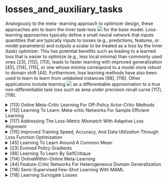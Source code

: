 # losses_and_auxiliary_tasks
Analogously to the meta- learning approach to optimizer design, these approaches aim to learn the inner task-loss <img src="https://render.githubusercontent.com/render/math?math=\mathcal{L}_{\omega}^{\operatorname{task}}(.)"> for the base model.
Loss-learning approaches typically define a small neural network that inputs quantities that are typically inputs to losses (e.g., predictions, features, or model parameters) and outputs a scalar to be treated as a loss by the inner (task) optimizer. This has potential benefits such as leading to a learned loss that is easier to optimize (e.g., less local minima) than commonly used ones [23], [112], [113], 
leads to faster learning with improved generalization [45], [114], [115], or one whose minima correspond to a model more robust to domain shift [44]. 
Furthermore, loss learning methods have also been used to learn to learn from unlabeled instances [98], [116]. Other applications include learning <img src="https://render.githubusercontent.com/render/math?math=\mathcal{L}_{\omega}^{\operatorname{task}}(.)"> as
a differentiable approximation to a true non-differentiable task loss such as area under precision recall curve [117], [118].

<!-- REFERENCE -->


<details>
<summary>[113] Online Meta-Critic Learning For Off-Policy Actor-Critic Methods</summary>
<br>
<!-- (online_meta_critic_learning_for_off_policy_actor_critic_methods.md) -->

# online_meta_critic_learning_for_off_policy_actor_critic_methods.md

<!-- REFERENCE -->


[Online Meta-Critic Learning For Off-Policy Actor-Critic Methods](../papers/online_meta_critic_learning_for_off_policy_actor_critic_methods.md)

</details>



<details>
<summary>[112] Learning To Learn: Meta-critic Networks For Sample Efficient Learning</summary>
<br>
<!-- (learning_to_learn_meta_critic_networks_for_sample_efficient_learning.md) -->

# learning_to_learn_meta_critic_networks_for_sample_efficient_learning.md

<!-- REFERENCE -->


[Learning To Learn: Meta-critic Networks For Sample Efficient Learning](../papers/learning_to_learn_meta_critic_networks_for_sample_efficient_learning.md)

</details>



<details>
<summary>[117] Addressing The Loss-Metric Mismatch With Adaptive Loss Alignment</summary>
<br>
<!-- (addressing_the_loss_metric_mismatch_with_adaptive_loss_alignment.md) -->

# addressing_the_loss_metric_mismatch_with_adaptive_loss_alignment.md

<!-- REFERENCE -->


[Addressing The Loss-Metric Mismatch With Adaptive Loss Alignment](../papers/addressing_the_loss_metric_mismatch_with_adaptive_loss_alignment.md)

</details>



<details>
<summary>[115] Improved Training Speed, Accuracy, And Data Utilization Through Loss Function Optimization</summary>
<br>
<!-- (improved_training_speed_accuracy_and_data_utilization_through_loss_function_optimization.md) -->

# improved_training_speed_accuracy_and_data_utilization_through_loss_function_optimization.md

<!-- REFERENCE -->


[Improved Training Speed, Accuracy, And Data Utilization Through Loss Function Optimization](../papers/improved_training_speed_accuracy_and_data_utilization_through_loss_function_optimization.md)

</details>



<details>
<summary>[45] Learning To Learn Around A Common Mean</summary>
<br>
<!-- (learning_to_learn_around_a_common_mean.md) -->

# learning_to_learn_around_a_common_mean.md

<!-- REFERENCE -->


[Learning To Learn Around A Common Mean](../papers/learning_to_learn_around_a_common_mean.md)

</details>



<details>
<summary>[23] Evolved Policy Gradients</summary>
<br>
<!-- (evolved_policy_gradients.md) -->

# evolved_policy_gradients.md

<!-- REFERENCE -->


[Evolved Policy Gradients](../papers/evolved_policy_gradients.md)

</details>



<details>
<summary>[98] Learning To Learn By SelfCritique</summary>
<br>
<!-- (learning_to_learn_by_selfcritique.md) -->

# learning_to_learn_by_selfcritique.md

<!-- REFERENCE -->


[Learning To Learn By SelfCritique](../papers/learning_to_learn_by_selfcritique.md)

</details>



<details>
<summary>[114] OnlineWithin-Online Meta-Learning</summary>
<br>
<!-- (onlinewithin_online_meta_learning.md) -->

# onlinewithin_online_meta_learning.md

<!-- REFERENCE -->


[OnlineWithin-Online Meta-Learning](../papers/onlinewithin_online_meta_learning.md)

</details>



<details>
<summary>[44] Feature-Critic Networks For Heterogeneous Domain Generalization</summary>
<br>
<!-- (feature_critic_networks_for_heterogeneous_domain_generalization.md) -->

# feature_critic_networks_for_heterogeneous_domain_generalization.md

<!-- REFERENCE -->


[Feature-Critic Networks For Heterogeneous Domain Generalization](../papers/feature_critic_networks_for_heterogeneous_domain_generalization.md)

</details>



<details>
<summary>[116] Semi-Supervised Few-Shot Learning With MAML</summary>
<br>
<!-- (semi_supervised_few_shot_learning_with_maml.md) -->

# semi_supervised_few_shot_learning_with_maml.md

<!-- REFERENCE -->


[Semi-Supervised Few-Shot Learning With MAML](../papers/semi_supervised_few_shot_learning_with_maml.md)

</details>



<details>
<summary>[118] Learning Surrogate Losses</summary>
<br>
<!-- (learning_surrogate_losses.md) -->

# learning_surrogate_losses.md

<!-- REFERENCE -->


[Learning Surrogate Losses](../papers/learning_surrogate_losses.md)

</details>

